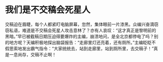 # 我们是不交稿会死星人

交稿迫在眉睫，每个人都紧盯电脑屏幕，忽然，集体眼前一片漆黑。众编兴奋滴窃窃私语，难道是不交稿会死星人攻击意林了？亦有人哀叹：“这才真正是黎明前的黑暗。”早已被截稿日期压迫得要爆炸的主编，崩溃地问，是全北京都停电了吗？别的地方呢？天编积极地探出脑袋报告：“走廊里灯还亮着，还有厕所。”主编眨眨不假思索地发出霸气指令：“大家统统去，站到走廊里，站到厕所里，去交稿子！”真是一息尚存，交稿不止啊！